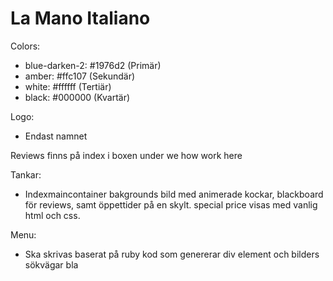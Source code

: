 # La Mano Italiano

Colors:
* blue-darken-2: #1976d2 (Primär)
* amber: #ffc107 (Sekundär)
* white: #ffffff (Tertiär)
* black: #000000 (Kvartär)

Logo:
* Endast namnet

Reviews finns på index i boxen under we how work here

Tankar:
* Indexmaincontainer bakgrounds bild med animerade kockar, blackboard för reviews, samt öppettider på en skylt. special price visas med vanlig html och css.

Menu:
* Ska skrivas baserat på ruby kod som genererar div element och bilders sökvägar bla